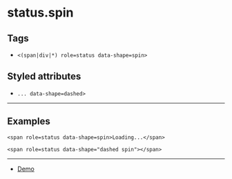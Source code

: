 # status.spin

## Tags

- `<(span|div|*) role=status data-shape=spin>`

## Styled attributes

- `... data-shape=dashed>`

---

## Examples

```
<span role=status data-shape=spin>Loading...</span>
```

```
<span role=status data-shape="dashed spin"></span>
```

---

- [Demo](https://axtk.me/x/web_essentials#status)
